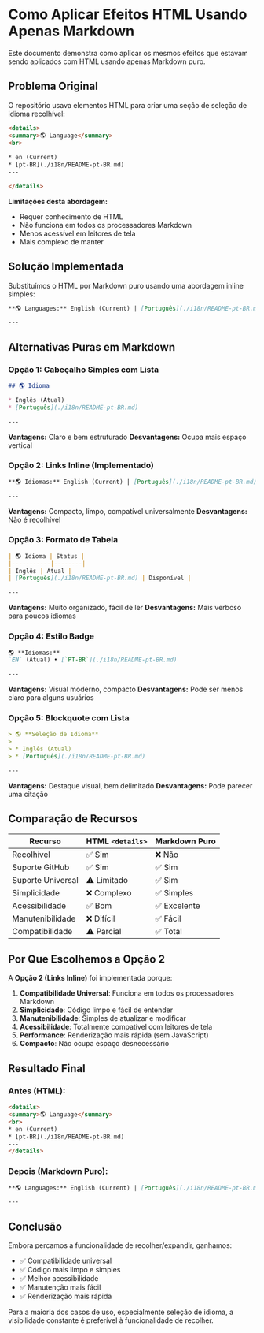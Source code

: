 # Como Aplicar Efeitos HTML Usando Apenas Markdown

Este documento demonstra como aplicar os mesmos efeitos que estavam sendo aplicados com HTML usando apenas Markdown puro.

## Problema Original

O repositório usava elementos HTML para criar uma seção de seleção de idioma recolhível:

```html
<details>
<summary>🌎 Language</summary>
<br>
  
* en (Current)
* [pt-BR](./i18n/README-pt-BR.md)
---

</details>
```

**Limitações desta abordagem:**
- Requer conhecimento de HTML
- Não funciona em todos os processadores Markdown
- Menos acessível em leitores de tela
- Mais complexo de manter

## Solução Implementada

Substituímos o HTML por Markdown puro usando uma abordagem inline simples:

```markdown
**🌎 Languages:** English (Current) | [Português](./i18n/README-pt-BR.md)

---
```

## Alternativas Puras em Markdown

### Opção 1: Cabeçalho Simples com Lista
```markdown
## 🌎 Idioma

* Inglês (Atual)
* [Português](./i18n/README-pt-BR.md)

---
```

**Vantagens:** Claro e bem estruturado
**Desvantagens:** Ocupa mais espaço vertical

### Opção 2: Links Inline (Implementado)
```markdown
**🌎 Idiomas:** English (Current) | [Português](./i18n/README-pt-BR.md)

---
```

**Vantagens:** Compacto, limpo, compatível universalmente
**Desvantagens:** Não é recolhível

### Opção 3: Formato de Tabela
```markdown
| 🌎 Idioma | Status |
|-----------|--------|
| Inglês | Atual |
| [Português](./i18n/README-pt-BR.md) | Disponível |

---
```

**Vantagens:** Muito organizado, fácil de ler
**Desvantagens:** Mais verboso para poucos idiomas

### Opção 4: Estilo Badge
```markdown
🌎 **Idiomas:** 
`EN` (Atual) • [`PT-BR`](./i18n/README-pt-BR.md)

---
```

**Vantagens:** Visual moderno, compacto
**Desvantagens:** Pode ser menos claro para alguns usuários

### Opção 5: Blockquote com Lista
```markdown
> 🌎 **Seleção de Idioma**
> 
> * Inglês (Atual)
> * [Português](./i18n/README-pt-BR.md)

---
```

**Vantagens:** Destaque visual, bem delimitado
**Desvantagens:** Pode parecer uma citação

## Comparação de Recursos

| Recurso | HTML `<details>` | Markdown Puro |
|---------|------------------|---------------|
| Recolhível | ✅ Sim | ❌ Não |
| Suporte GitHub | ✅ Sim | ✅ Sim |
| Suporte Universal | ⚠️ Limitado | ✅ Sim |
| Simplicidade | ❌ Complexo | ✅ Simples |
| Acessibilidade | ✅ Bom | ✅ Excelente |
| Manutenibilidade | ❌ Difícil | ✅ Fácil |
| Compatibilidade | ⚠️ Parcial | ✅ Total |

## Por Que Escolhemos a Opção 2

A **Opção 2 (Links Inline)** foi implementada porque:

1. **Compatibilidade Universal**: Funciona em todos os processadores Markdown
2. **Simplicidade**: Código limpo e fácil de entender
3. **Manutenibilidade**: Simples de atualizar e modificar
4. **Acessibilidade**: Totalmente compatível com leitores de tela
5. **Performance**: Renderização mais rápida (sem JavaScript)
6. **Compacto**: Não ocupa espaço desnecessário

## Resultado Final

### Antes (HTML):
```html
<details>
<summary>🌎 Language</summary>
<br>
* en (Current)
* [pt-BR](./i18n/README-pt-BR.md)
---
</details>
```

### Depois (Markdown Puro):
```markdown
**🌎 Languages:** English (Current) | [Português](./i18n/README-pt-BR.md)

---
```

## Conclusão

Embora percamos a funcionalidade de recolher/expandir, ganhamos:
- ✅ Compatibilidade universal
- ✅ Código mais limpo e simples
- ✅ Melhor acessibilidade
- ✅ Manutenção mais fácil
- ✅ Renderização mais rápida

Para a maioria dos casos de uso, especialmente seleção de idioma, a visibilidade constante é preferível à funcionalidade de recolher.